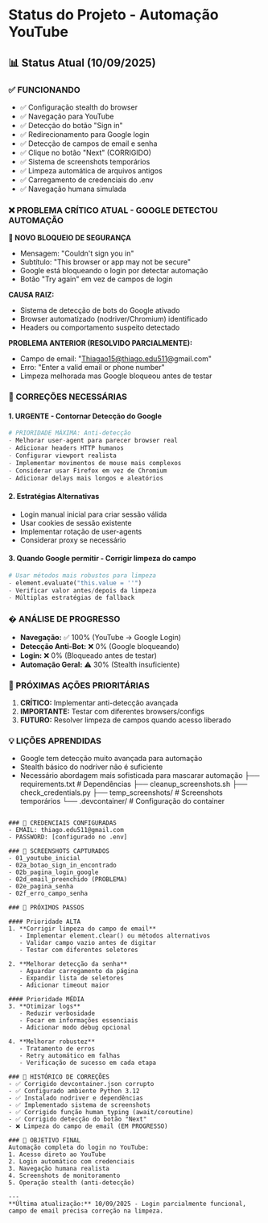 # Status do Projeto - Automação YouTube

## 📊 Status Atual (10/09/2025)

### ✅ FUNCIONANDO
- ✅ Configuração stealth do browser
- ✅ Navegação para YouTube
- ✅ Detecção do botão "Sign in"
- ✅ Redirecionamento para Google login
- ✅ Detecção de campos de email e senha
- ✅ Clique no botão "Next" (CORRIGIDO)
- ✅ Sistema de screenshots temporários
- ✅ Limpeza automática de arquivos antigos
- ✅ Carregamento de credenciais do .env
- ✅ Navegação humana simulada

### ❌ PROBLEMA CRÍTICO ATUAL - GOOGLE DETECTOU AUTOMAÇÃO
**🚨 NOVO BLOQUEIO DE SEGURANÇA**
- Mensagem: "Couldn't sign you in"  
- Subtítulo: "This browser or app may not be secure"
- Google está bloqueando o login por detectar automação
- Botão "Try again" em vez de campos de login

**CAUSA RAIZ:**
- Sistema de detecção de bots do Google ativado
- Browser automatizado (nodriver/Chromium) identificado
- Headers ou comportamento suspeito detectado

**PROBLEMA ANTERIOR (RESOLVIDO PARCIALMENTE):**
- Campo de email: "Thiagao15@thiago.edu511@gmail.com" 
- Erro: "Enter a valid email or phone number"
- Limpeza melhorada mas Google bloqueou antes de testar

### 🔧 CORREÇÕES NECESSÁRIAS

#### 1. **URGENTE - Contornar Detecção do Google**
```python
# PRIORIDADE MÁXIMA: Anti-detecção
- Melhorar user-agent para parecer browser real
- Adicionar headers HTTP humanos
- Configurar viewport realista
- Implementar movimentos de mouse mais complexos
- Considerar usar Firefox em vez de Chromium
- Adicionar delays mais longos e aleatórios
```

#### 2. **Estratégias Alternativas**
- Login manual inicial para criar sessão válida
- Usar cookies de sessão existente
- Implementar rotação de user-agents
- Considerar proxy se necessário

#### 3. **Quando Google permitir - Corrigir limpeza do campo**
```python
# Usar métodos mais robustos para limpeza
- element.evaluate("this.value = ''")
- Verificar valor antes/depois da limpeza
- Múltiplas estratégias de fallback
```

### � ANÁLISE DE PROGRESSO
- **Navegação:** ✅ 100% (YouTube → Google Login)
- **Detecção Anti-Bot:** ❌ 0% (Google bloqueando)
- **Login:** ❌ 0% (Bloqueado antes de testar)
- **Automação Geral:** ⚠️ 30% (Stealth insuficiente)

### 🎯 PRÓXIMAS AÇÕES PRIORITÁRIAS
1. **CRÍTICO:** Implementar anti-detecção avançada
2. **IMPORTANTE:** Testar com diferentes browsers/configs  
3. **FUTURO:** Resolver limpeza de campos quando acesso liberado

### 💡 LIÇÕES APRENDIDAS
- Google tem detecção muito avançada para automação
- Stealth básico do nodriver não é suficiente
- Necessário abordagem mais sofisticada para mascarar automação
├── requirements.txt     # Dependências
├── cleanup_screenshots.sh
├── check_credentials.py
├── temp_screenshots/    # Screenshots temporários
└── .devcontainer/       # Configuração do container
```

### 🔑 CREDENCIAIS CONFIGURADAS
- EMAIL: thiago.edu511@gmail.com
- PASSWORD: [configurado no .env]

### 📸 SCREENSHOTS CAPTURADOS
- 01_youtube_inicial
- 02a_botao_sign_in_encontrado  
- 02b_pagina_login_google
- 02d_email_preenchido (PROBLEMA)
- 02e_pagina_senha
- 02f_erro_campo_senha

### 🎯 PRÓXIMOS PASSOS

#### Prioridade ALTA
1. **Corrigir limpeza do campo de email**
   - Implementar element.clear() ou métodos alternativos
   - Validar campo vazio antes de digitar
   - Testar com diferentes seletores

2. **Melhorar detecção da senha**
   - Aguardar carregamento da página
   - Expandir lista de seletores
   - Adicionar timeout maior

#### Prioridade MÉDIA  
3. **Otimizar logs**
   - Reduzir verbosidade
   - Focar em informações essenciais
   - Adicionar modo debug opcional

4. **Melhorar robustez**
   - Tratamento de erros
   - Retry automático em falhas
   - Verificação de sucesso em cada etapa

### 🔄 HISTÓRICO DE CORREÇÕES
- ✅ Corrigido devcontainer.json corrupto
- ✅ Configurado ambiente Python 3.12
- ✅ Instalado nodriver e dependências  
- ✅ Implementado sistema de screenshots
- ✅ Corrigido função human_typing (await/coroutine)
- ✅ Corrigido detecção do botão "Next"
- ❌ Limpeza do campo de email (EM PROGRESSO)

### 🚀 OBJETIVO FINAL
Automação completa do login no YouTube:
1. Acesso direto ao YouTube
2. Login automático com credenciais
3. Navegação humana realista
4. Screenshots de monitoramento
5. Operação stealth (anti-detecção)

---
**Última atualização:** 10/09/2025 - Login parcialmente funcional, campo de email precisa correção na limpeza.
